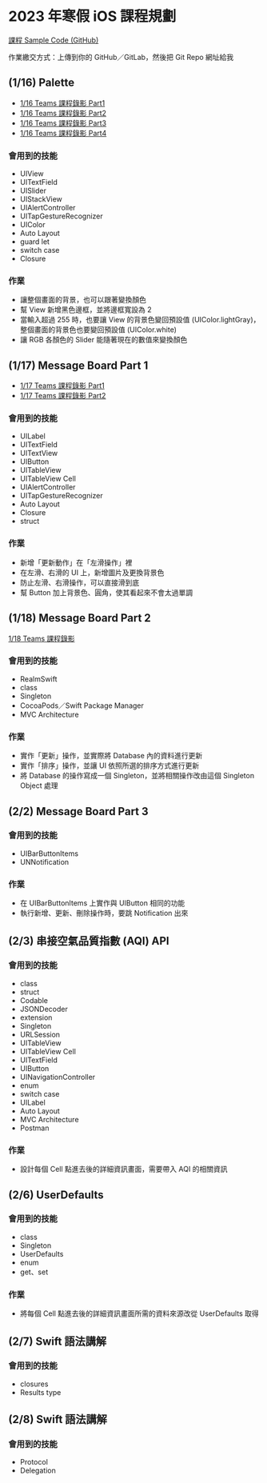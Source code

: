 # 2023 年寒假 iOS 課程規劃

[課程 Sample Code (GitHub)](https://github.com/leoho0722/2023-iOS-Lession)

作業繳交方式：上傳到你的 GitHub／GitLab，然後把 Git Repo 網址給我

## (1/16) Palette

- [1/16 Teams 課程錄影 Part1](https://o365nutc.sharepoint.com/:v:/s/msteams_ed6098/EWtBNr2yDRZAhKSHrsHVWCkBAS26AbKGK5rG2HtIX5xBcw?e=dRGw8t)
- [1/16 Teams 課程錄影 Part2](https://o365nutc.sharepoint.com/:v:/s/msteams_ed6098/EScgOtjVqslLgf4zZxotSqsB3xLkhxt14yPyHjTmfEh3Iw?e=342Sa9)
- [1/16 Teams 課程錄影 Part3](https://o365nutc.sharepoint.com/:v:/s/msteams_ed6098/EfCjwum0s3lBiLnQI2J2N8IBbbxSJ16IdeCEmN8fo_8Dig?e=H60eAd)
- [1/16 Teams 課程錄影 Part4](https://o365nutc.sharepoint.com/:v:/s/msteams_ed6098/EfCjwum0s3lBiLnQI2J2N8IBbbxSJ16IdeCEmN8fo_8Dig?e=H60eAd)

### 會用到的技能

* UIView
* UITextField
* UISlider
* UIStackView
* UIAlertController
* UITapGestureRecognizer
* UIColor
* Auto Layout
* guard let
* switch case
* Closure

### 作業

* 讓整個畫面的背景，也可以跟著變換顏色
* 幫 View 新增黑色邊框，並將邊框寬設為 2
* 當輸入超過 255 時，也要讓 View 的背景色變回預設值 (UIColor.lightGray)，整個畫面的背景色也要變回預設值 (UIColor.white)
* 讓 RGB 各顏色的 Slider 能隨著現在的數值來變換顏色

## (1/17) Message Board Part 1

- [1/17 Teams 課程錄影 Part1](https://o365nutc.sharepoint.com/:v:/s/msteams_ed6098/EblUabEINYVOu1NQQoUmkgkBlB0Da_2zQOPHA4SHR6zj7w?e=4iO6b1)
- [1/17 Teams 課程錄影 Part2](https://o365nutc.sharepoint.com/:v:/s/msteams_ed6098/ETryn1uK7T5MvYVRkzCmYSgBEu64ntZg3ixFlrBajtIK0w?e=JFe3fs)

### 會用到的技能

* UILabel
* UITextField
* UITextView
* UIButton
* UITableView
* UITableView Cell
* UIAlertController
* UITapGestureRecognizer
* Auto Layout
* Closure
* struct

### 作業

* 新增「更新動作」在「左滑操作」裡
* 在左滑、右滑的 UI 上，新增圖片及更換背景色
* 防止左滑、右滑操作，可以直接滑到底
* 幫 Button 加上背景色、圓角，使其看起來不會太過單調

## (1/18) Message Board Part 2

[1/18 Teams 課程錄影](https://o365nutc.sharepoint.com/:v:/s/msteams_ed6098/EQGLSJDkbntLuAnSCcpqxnkBp5M0nKN2zTu4NJXRl8-3xg?e=r43t67)

### 會用到的技能

* RealmSwift
* class
* Singleton
* CocoaPods／Swift Package Manager
* MVC Architecture

### 作業

* 實作「更新」操作，並實際將 Database 內的資料進行更新
* 實作「排序」操作，並讓 UI 依照所選的排序方式進行更新
* 將 Database 的操作寫成一個 Singleton，並將相關操作改由這個 Singleton Object 處理

## (2/2) Message Board Part 3

### 會用到的技能

* UIBarButtonItems
* UNNotification

### 作業

* 在 UIBarButtonItems 上實作與 UIButton 相同的功能
* 執行新增、更新、刪除操作時，要跳 Notification 出來

## (2/3) 串接空氣品質指數 (AQI) API

### 會用到的技能

* class
* struct
* Codable
* JSONDecoder
* extension
* Singleton
* URLSession
* UITableView
* UITableView Cell
* UITextField
* UIButton
* UINavigationController
* enum
* switch case
* UILabel
* Auto Layout
* MVC Architecture
* Postman

### 作業

* 設計每個 Cell 點進去後的詳細資訊畫面，需要帶入 AQI 的相關資訊

## (2/6) UserDefaults

### 會用到的技能

* class
* Singleton
* UserDefaults
* enum
* get、set

### 作業

* 將每個 Cell 點進去後的詳細資訊畫面所需的資料來源改從 UserDefaults 取得

## (2/7) Swift 語法講解

### 會用到的技能

* closures
* Results type

## (2/8) Swift 語法講解

### 會用到的技能

* Protocol
* Delegation
